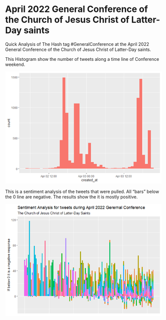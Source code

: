 
<!-- README.md is generated from README.Rmd. Please edit that file -->
# April 2022 General Conference of the Church of Jesus Christ of Latter-Day saints

<!-- badges: start -->
<!-- badges: end -->

Quick Analysis of The Hash tag \#GeneralConference at the April 2022
General Conference of the Church of Jesus Christ of Latter-Day saints.

This Histogram show the number of tweets along a time line of Conference
weekend.

![](README_files/figure-gfm/Histogram-1.png)<!-- -->

This is a sentiment analysis of the tweets that were pulled. All “bars”
below the 0 line are negative. The results show the it is mostly
positive.

![](README_files/figure-gfm/Sentiment-1.png)<!-- -->
